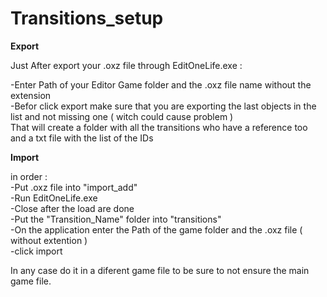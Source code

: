 # Transitions_setup

<b>Export</b><br>

Just After export your .oxz file through EditOneLife.exe :<br>

-Enter Path of your Editor Game folder and the .oxz file name without the extension<br>
-Befor click export make sure that you are exporting the last objects in the list and not missing one ( witch could cause problem )<br>
That will create a folder with all the transitions who have a reference too and a txt file with the list of the IDs<br>

<b>Import</b><br>

in order :<br>
-Put .oxz file into "import_add"<br>
-Run EditOneLife.exe<br>
-Close after the load are done<br>
-Put the "Transition_Name" folder into "transitions"<br>
-On the application enter the Path of the game folder and the .oxz file ( without extention )<br>
-click import<br>


In any case do it in a diferent game file to be sure to not ensure the main game file.
